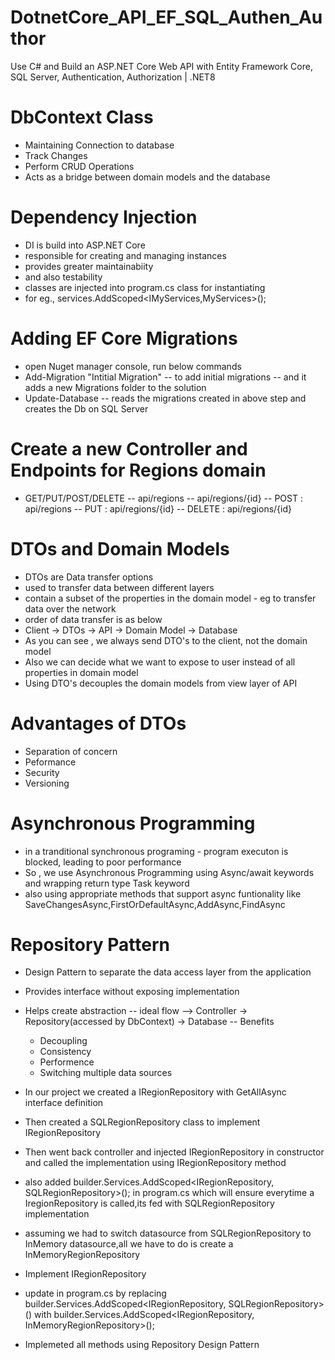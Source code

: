 # DotnetCore_API_EF_SQL_Authen_Author
Use C# and Build an ASP.NET Core Web API with Entity Framework Core, SQL Server, Authentication, Authorization | .NET8

# DbContext Class
- Maintaining Connection to database
- Track Changes
- Perform CRUD Operations
- Acts as a bridge between domain models and the database

# Dependency Injection
- DI is build into ASP.NET Core
- responsible for creating and managing instances
- provides greater maintainabiity
- and also testability
- classes are injected into program.cs class for instantiating
- for eg., services.AddScoped<IMyServices,MyServices>();

# Adding EF Core Migrations
- open Nuget manager console, run below commands
- Add-Migration "Intitial Migration" -- to add initial migrations -- and it adds a new Migrations folder to the solution
- Update-Database -- reads the migrations created in above step and creates the Db on SQL Server

# Create a new Controller and Endpoints for Regions domain
- GET/PUT/POST/DELETE
-- api/regions
-- api/regions/{id}
-- POST : api/regions
-- PUT : api/regions/{id}
-- DELETE : api/regions/{id}

# DTOs and Domain Models
- DTOs are Data transfer options
- used to transfer data between different layers
- contain a subset of the properties in the domain model - eg to transfer data over the network
- order of data transfer is as below
- Client -> DTOs -> API -> Domain Model -> Database
- As you can see , we always send DTO's to the client, not the domain model
- Also we can decide what we want to expose to user instead of all properties in domain model
- Using DTO's decouples the domain models from view layer of API

# Advantages of DTOs
- Separation of concern
- Peformance
- Security
- Versioning

# Asynchronous Programming
- in a tranditional synchronous programing - program executon is blocked, leading to poor performance
- So , we use Asynchronous Programming using Async/await keywords and wrapping return type Task keyword
- also using appropriate methods that support async funtionality like SaveChangesAsync,FirstOrDefaultAsync,AddAsync,FindAsync

# Repository Pattern
- Design Pattern to separate the data access layer from the application
- Provides interface without exposing implementation
- Helps create abstraction
-- ideal flow --> Controller -> Repository(accessed by DbContext) -> Database
-- Benefits
    - Decoupling
    - Consistency
    - Performence
    - Switching multiple data sources

- In our project we created a IRegionRepository with GetAllAsync interface definition
- Then created a SQLRegionRepository class to implement IRegionRepository 
- Then went back controller and injected IRegionRepository in constructor and called the implementation using IRegionRepository method 
- also added builder.Services.AddScoped<IRegionRepository, SQLRegionRepository>(); in program.cs which will ensure everytime a IregionRepository is called,its fed with SQLRegionRepository implementation

- assuming we had to switch datasource from SQLRegionRepository to InMemory datasource,all we have to do is create a InMemoryRegionRepository
- Implement IRegionRepository
- update in program.cs by replacing builder.Services.AddScoped<IRegionRepository, SQLRegionRepository>() with builder.Services.AddScoped<IRegionRepository, InMemoryRegionRepository>();

- Implemeted all methods using Repository Design Pattern